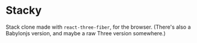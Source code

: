 # Stacky
Stack clone made  with `react-three-fiber`, for the browser. (There's also a Babylonjs version, and maybe a raw Three version somewhere.)
